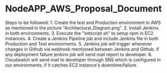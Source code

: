 # NodeAPP_AWS_Proposal_Document

Steps to be followed:
       1. Create the test and Production environment in AWS as mentioned in the picture "Architectural_Diagram.png".
       2. Install Jenkins in both environments.
       3. Execute the "initscript.sh" to setup npm in EC2 instances.
       4. Create a Jenkins Pipeline job and include Jenkins file in both Production and Test environments.
       5. Jenkins job will trigger whenever changes in Github via webhook mentioned between Jenkins and Github.
       If any deployment failure jenkins job will send mail report to developer.
       6. Cloudwatch will send mail to developer through SNS which is configured in our environments, if it catches EC2 instance's downtime/failure.  
       
